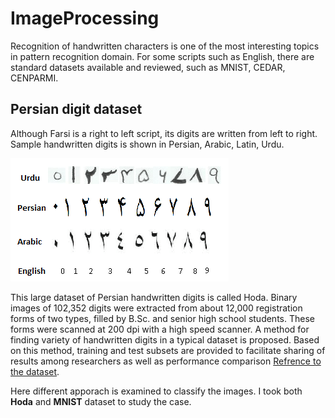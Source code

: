 # ImageProcessing

Recognition of handwritten characters is one of the most interesting topics in pattern recognition domain. For some scripts such as English, there are standard
datasets available and reviewed, such as  MNIST, CEDAR, CENPARMI.  

## Persian digit dataset

Although Farsi is a right to left script, its digits are written from left to right. Sample handwritten digits is shown in Persian, Arabic, Latin, Urdu.


![](https://github.com/Foroozani/ImageProcessing/blob/main/img/digit.png)

This large dataset of Persian handwritten digits is called Hoda. Binary images of 102,352 digits were extracted from about 12,000 registration forms of two types, filled by B.Sc. and senior high school students. These forms were scanned at 200 dpi with a high speed scanner. A method for finding variety of handwritten digits in a typical dataset is proposed. Based on this method, training and test subsets are provided to facilitate sharing of results among researchers as well as performance comparison [Refrence to the dataset](https://www.sciencedirect.com/science/article/abs/pii/S0167865507000037).

Here different apporach is examined to classify the images. I took both **Hoda** and **MNIST** dataset to study the case. 

